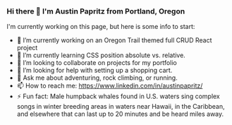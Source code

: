 ### Hi there 👋 I'm Austin Papritz from Portland, Oregon

I'm currently working on this page, but here is some info to start:


- 🔭 I’m currently working on an Oregon Trail themed full CRUD React project
- 🌱 I’m currently learning CSS position absolute vs. relative.
- 👯 I’m looking to collaborate on projects for my portfolio
- 🤔 I’m looking for help with setting up a shopping cart.
- 💬 Ask me about adventuring, rock climbing, or running.
- 📫 How to reach me: https://www.linkedin.com/in/austinpapritz/
- ⚡ Fun fact: Male humpback whales found in U.S. waters sing complex songs in winter breeding areas in waters near Hawaii, in the Caribbean, and elsewhere that can last up to 20 minutes and be heard miles away.
